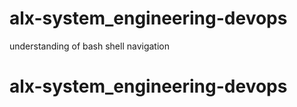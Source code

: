# alx-system_engineering-devops
understanding of bash shell navigation
# alx-system_engineering-devops
